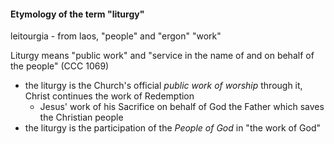 #### Etymology of the term "liturgy"
leitourgia - from laos, "people" and "ergon" "work"

Liturgy means "public work" and "service in the name of and on behalf of the
people" (CCC 1069)
- the liturgy is the Church's official *public work of worship*
through it, Christ continues the work of Redemption
    - Jesus' work of his Sacrifice on behalf of God the Father which saves the Christian people
- the liturgy is the participation of the *People of God* in "the work of God"
